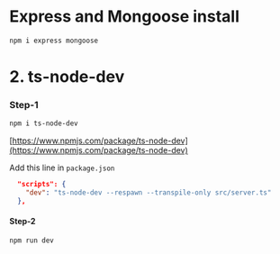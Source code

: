 # Express and Mongoose install

```bash
npm i express mongoose
```

# 2. ts-node-dev

### Step-1
```bash
npm i ts-node-dev
```

[https://www.npmjs.com/package/ts-node-dev](https://www.npmjs.com/package/ts-node-dev)

Add this line in `package.json`

```json
  "scripts": {
    "dev": "ts-node-dev --respawn --transpile-only src/server.ts"
  },
```

####  Step-2

```bash
npm run dev
```


